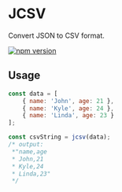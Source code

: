 # JCSV
Convert JSON to CSV format.

[![npm version](https://img.shields.io/npm/v/@efinitytech/jcsv.svg?style=flat)](https://npmjs.org/package/@efinitytech/jcsv "View this project on npm")

## Usage
```js
const data = [
    { name: 'John', age: 21 },
    { name: 'Kyle', age: 24 },
    { name: 'Linda', age: 23 }
];

const csvString = jcsv(data);
/* output: 
 *"name,age
 * John,21
 * Kyle,24
 * Linda,23"
 */
```

